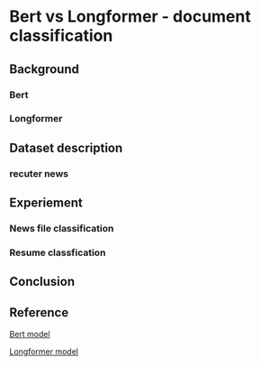 # Bert vs Longformer - document classification


## Background
### Bert

### Longformer


## Dataset description

### recuter news

#### 


## Experiement

### News file classification


### Resume classfication 

## Conclusion

## Reference
[Bert model]()

[Longformer model]()

